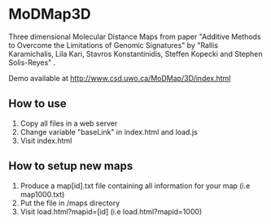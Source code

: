 # MoDMap3D
Three dimensional Molecular Distance Maps from paper "Additive Methods to Overcome the Limitations of Genomic Signatures" by "Rallis Karamichalis, Lila Kari, Stavros Konstantinidis, Steffen Kopecki and Stephen Solis-Reyes" .

Demo available at <a href="http://www.csd.uwo.ca/MoDMap/3D/index.html" target="_blank">http://www.csd.uwo.ca/MoDMap/3D/index.html</a> 

## How to use

<ol>
<li>Copy all files in a web server</li>
<li>Change variable "baseLink" in index.html and load.js</li>
<li>Visit index.html</li>
</ol>

## How to setup new maps

<ol>
<li>Produce a map[id].txt file containing all information for your map (i.e map1000.txt)</li>
<li>Put the file in /maps directory</li>
<li>Visit load.html?mapid=[id]  (i.e load.html?mapid=1000) </li>
</ol>
